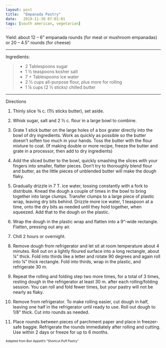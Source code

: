 ```yaml
---
layout: post
title:  "Empanada Pastry"
date:   2019-11-30 07:01:01
tags: [south american, vegetarian]
---
```


Yield: about 12 – 6” empanada rounds (for meat or mushroom empanadas) or 20 – 4.5” rounds (for cheese)

---

Ingredients:

> * 2 Tablespoons sugar
> * 1 ½ teaspoons kosher salt
> * 7 + Tablespoons ice water
> * 2 ½ cups all-purpose flour, plus more for rolling
> * 1 ¼ cups (2 ½ sticks) chilled butter

---

Directions

1. Thinly slice ¾ c. (1½ sticks butter), set aside.

1. Whisk sugar, salt and 2 ½ c. flour in a large bowl to combine.

1. Grate 1 stick butter on the large holes of a box grater directly into the
bowl of dry ingredients. Work as quickly as possible so the butter doesn’t soften
too much in your hands. Toss the butter with the flour mixture to coat. (If making
double or more recipe, freeze the butter and grate in a processor, then add to dry ingredients)

1. Add the sliced butter to the bowl, quickly smashing the slices with your fingers into
smaller, flatter pieces. Don’t try to thoroughly blend flour and butter, as the little
pieces of unblended butter will make the dough flaky.

1. Gradually drizzle in 7 T. ice water, tossing constantly with a fork to distribute.
Knead the dough a couple of times in the bowl to bring together into large clumps. Transfer
clumps to a large piece of plastic wrap, leaving dry bits behind. Drizzle more ice water,
1 teaspoon at a time, onto the dry bits as needed until they hold together, when squeezed.
Add that to the dough on the plastic.

1. Wrap the dough in the plastic wrap and flatten into a 9”-wide rectangle. Flatten, pressing out any air.

1. Chill 2 hours or overnight.

1. Remove dough from refrigerator and let sit at room temperature about 4 minutes. Roll
out on a lightly floured surface into a long rectangle, about ¼” thick. Fold into thirds
like a letter and rotate 90 degrees and again roll into ¼” thick rectangle. Fold into
thirds, wrap in the plastic, and refrigerate 30 m.

1. Repeat the rolling and folding step two more times, for a total of 3 times, resting
dough in the refrigerator at least 30 m. after each rolling/folding session. You can roll and
fold fewer times, but your pastry will not be nearly as flaky.

1. Remove from refrigerator. To make rolling easier, cut dough in half, leaving one half in the
refrigerator until ready to use. Roll out dough to 1/8” thick. Cut into rounds as needed.

1. Place rounds between pieces of parchment paper and place in freezer-safe baggie. Refrigerate
the rounds immediately after rolling and cutting. Use within 2 days or freeze for up to 6 months.

<font size=1>Adapted from Bon Appetit’s “Shortcut Puff Pastry”</font>
